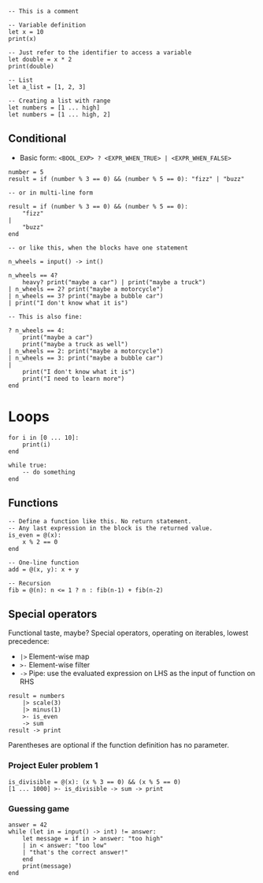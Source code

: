 
```
-- This is a comment

-- Variable definition
let x = 10
print(x)

-- Just refer to the identifier to access a variable
let double = x * 2
print(double)

-- List
let a_list = [1, 2, 3]

-- Creating a list with range
let numbers = [1 ... high]
let numbers = [1 ... high, 2]

```

## Conditional
- Basic form: `<BOOL_EXP> ? <EXPR_WHEN_TRUE> | <EXPR_WHEN_FALSE>`
```
number = 5
result = if (number % 3 == 0) && (number % 5 == 0): "fizz" | "buzz" 

-- or in multi-line form

result = if (number % 3 == 0) && (number % 5 == 0):
    "fizz"
| 
    "buzz" 
end

-- or like this, when the blocks have one statement

n_wheels = input() -> int()

n_wheels == 4? 
    heavy? print("maybe a car") | print("maybe a truck")
| n_wheels == 2? print("maybe a motorcycle")
| n_wheels == 3? print("maybe a bubble car")
| print("I don't know what it is")

-- This is also fine:

? n_wheels == 4: 
    print("maybe a car")
    print("maybe a truck as well")
| n_wheels == 2: print("maybe a motorcycle")
| n_wheels == 3: print("maybe a bubble car")
|
    print("I don't know what it is")
    print("I need to learn more")
end
```

# Loops
```
for i in [0 ... 10]:
    print(i)    
end

while true:
    -- do something
end
```

## Functions
```
-- Define a function like this. No return statement.
-- Any last expression in the block is the returned value.
is_even = @(x):
    x % 2 == 0
end

-- One-line function
add = @(x, y): x + y

-- Recursion
fib = @(n): n <= 1 ? n : fib(n-1) + fib(n-2)
```

## Special operators
Functional taste, maybe?
Special operators, operating on iterables, lowest precedence:
- `|>` Element-wise map
- `>-` Element-wise filter
- `->` Pipe: use the evaluated expression on LHS as the input of function on RHS
```
result = numbers
    |> scale(3)
    |> minus(1)
    >- is_even
    -> sum
result -> print
```

Parentheses are optional if the function definition has no parameter.

### Project Euler problem 1
```
is_divisible = @(x): (x % 3 == 0) && (x % 5 == 0)
[1 ... 1000] >- is_divisible -> sum -> print
```

### Guessing game
```
answer = 42
while (let in = input() -> int) != answer:
    let message = if in > answer: "too high"
    | in < answer: "too low"
    | "that's the correct answer!"
    end
    print(message)
end
```